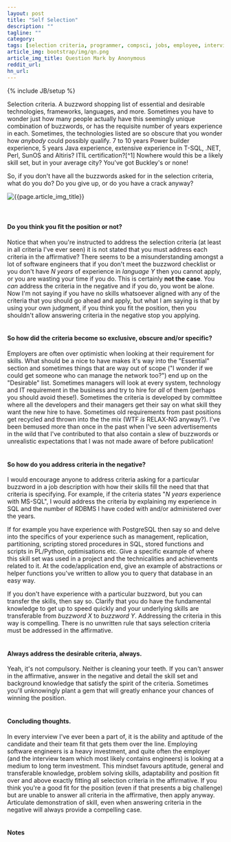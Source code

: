 ```yaml
---
layout: post
title: "Self Selection"
description: ""
tagline: ""
category: 
tags: [selection criteria, programmer, compsci, jobs, employee, interview]
article_img: bootstrap/img/qn.png
article_img_title: Question Mark by Anonymous
reddit_url:
hn_url:
---
```

{% include JB/setup %}
<div class="intro">
  <div class="intro-txt">
  <p>
    Selection criteria. A buzzword shopping list of essential and desirable technologies, frameworks, languages, and more. Sometimes you have to wonder just how many people actually have this seemingly unique combination of buzzwords, or has the requisite number of years experience in each. Sometimes, the technologies listed are so obscure that you wonder how <i>anybody</i> could possibly qualify. 7 to 10 years Power builder experience, 5 years Java experience, extensive experience in T-SQL, .NET, Perl, SunOS and Altiris? ITIL certification?<span markdown="span">[^1]</span> Nowhere would this be a likely skill set, but in your average city? You've got Buckley's or none!
  </p>
  <p>
  So, if you don't have all the buzzwords asked for in the selection criteria, what do you do? Do you give up, or do you have a crack anyway?
  </p>
  </div>
<div class="intro-img-border">
<div class="intro-img-bevel">
<div class="intro-img">
<img class="article-image" title="{{page.article_img_title}}" src="{{ASSET_PATH}}/{{page.article_img}}"/>
</div>
</div>
</div>
</div>
<br/>
<br/>

#### Do you think you fit the position or not?
Notice that when you're instructed to address the selection criteria (at least in all criteria I've ever seen) it is not stated that you must address each criteria in the affirmative? There seems to be a misunderstanding amongst a lot of software engineers that if you don't meet the buzzword checklist or you don't have _N years_ of experience in _language Y_ then you cannot apply, or you are wasting your time if you do. This is certainly **not the case**. You _can_ address the criteria in the negative and if you do, you wont be alone. Now I'm not saying if you have no skills whatsoever aligned with any of the criteria that you should go ahead and apply, but what I am saying is that by using your own judgment, if you think you fit the position, then you shouldn't allow answering criteria in the negative stop you applying.
<br/>
<br/>

#### So how did the criteria become so exclusive, obscure and/or specific?
Employers are often over optimistic when looking at their requirement for skills. What should be a nice to have makes it's way into the "Essential" section and sometimes things that are way out of scope ("I wonder if we could get someone who can manage the network too?") end up on the "Desirable" list. Sometimes managers will look at every system, technology and IT requirement in the business and try to hire for _all_ of them (perhaps you should avoid these!). Sometimes the criteria is developed by committee where all the developers and their managers get their say on what skill they want the new hire to have. Sometimes old requirements from past positions get recycled and thrown into the the mix (WTF _is_ RELAX-NG anyway?). I've been bemused more than once in the past when I've seen advertisements in the wild that I've contributed to that also contain a slew of buzzwords or unrealistic expectations that I was not made aware of before publication!
<br/>
<br/>

#### So how do you address criteria in the negative?
I would encourage anyone to address criteria asking for a particular buzzword in a job description with how their skills fill the need that that criteria is specifying. For example, if the criteria states "_N years_ experience with MS-SQL", I would address the criteria by explaining my experience in SQL and the number of RDBMS I have coded with and/or administered over the years. 

If for example you have experience with PostgreSQL then say so and delve into the specifics of your experience such as management, replication, partitioning, scripting stored procedures in SQL, stored functions and scripts in PL/Python, optimisations etc. Give a specific example of where this skill set was used in a project and the technicalities and achievements related to it. At the code/application end, give an example of abstractions or helper functions you've written to allow you to query that database in an easy way. 

If you don't have experience with a particular buzzword, but you can transfer the skills, then say so. Clarify that you do have the fundamental knowledge to get up to speed quickly and your underlying skills are transferable from _buzzword X_ to _buzzword Y_. Addressing the criteria in this way is compelling. There is no unwritten rule that says selection criteria must be addressed in the affirmative. 
<br/>
<br/>

#### Always address the desirable criteria, always.
Yeah, it's not compulsory. Neither is cleaning your teeth. If you can't answer in the affirmative, answer in the negative and detail the skill set and background knowledge that satisfy the spirit of the criteria. Sometimes you'll unknowingly plant a gem that will greatly enhance your chances of winning the position.
<br/>
<br/>

#### Concluding thoughts.
In every interview I've ever been a part of, it is the ability and aptitude of the candidate and their team fit that gets them over the line. Employing software engineers is a heavy investment, and quite often the employer (and the interview team which most likely contains engineers) is looking at a medium to long term investment. This mindset favours aptitude, general and transferable knowledge, problem solving skills, adaptability and position fit over and above exactly fitting all selection criteria in the affirmative. If you think you're a good fit for the position (even if that presents a big challenge) but are unable to answer all criteria in the affirmative, then apply anyway. Articulate demonstration of skill, even when answering criteria in the negative will always provide a compelling case.
<br/>
<br/>

#### Notes
[^1]: This is actually very close to selection criteria I have seen at a former workplace. I wasn't trying to be ridiculous!


